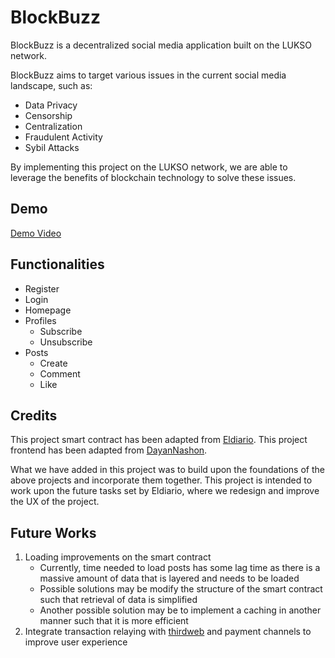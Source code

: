 # BlockBuzz
BlockBuzz is a decentralized social media application built on the LUKSO network.

BlockBuzz aims to target various issues in the current social media landscape, such as:
- Data Privacy
- Censorship
- Centralization
- Fraudulent Activity
- Sybil Attacks

By implementing this project on the LUKSO network, we are able to leverage the benefits of blockchain technology to solve these issues. 

## Demo
[Demo Video]()

## Functionalities
- Register
- Login
- Homepage
- Profiles
    - Subscribe
    - Unsubscribe
- Posts
    - Create
    - Comment
    - Like

## Credits
This project smart contract has been adapted from [Eldiario](https://github.com/Tuszy/eldiario/tree/main/smart-contract). 
This project frontend has been adapted from [DayanNashon](https://github.com/DayanNahshon/Social-App).

What we have added in this project was to build upon the foundations of the above projects and incorporate them together. This project is intended to work upon the future tasks set by Eldiario, where we redesign and improve the UX of the project.

## Future Works
1. Loading improvements on the smart contract
    - Currently, time needed to load posts has some lag time as there is a massive amount of data that is layered and needs to be loaded
    - Possible solutions may be modify the structure of the smart contract such that retrieval of data is simplified
    - Another possible solution may be to implement a caching in another manner such that it is more efficient
2. Integrate transaction relaying with [thirdweb](https://thirdweb.com/) and payment channels to improve user experience
